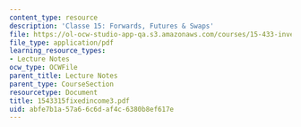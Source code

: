 ```yaml
---
content_type: resource
description: 'Classe 15: Forwards, Futures & Swaps'
file: https://ol-ocw-studio-app-qa.s3.amazonaws.com/courses/15-433-investments-spring-2003/abfe7b1a57a66c6daf4c6380b8ef617e_1543315fixedincome3.pdf
file_type: application/pdf
learning_resource_types:
- Lecture Notes
ocw_type: OCWFile
parent_title: Lecture Notes
parent_type: CourseSection
resourcetype: Document
title: 1543315fixedincome3.pdf
uid: abfe7b1a-57a6-6c6d-af4c-6380b8ef617e
---
```

